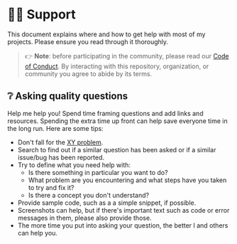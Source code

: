 # 🙋‍♂️ Support

This document explains where and how to get help with most of my projects.
Please ensure you read through it thoroughly.

> 👉 **Note**: before participating in the community, please read our
> [Code of Conduct](.github/CODE_OF_CONDUCT).
> By interacting with this repository, organization, or community you agree to
> abide by its terms.

## ❔ Asking quality questions

Help me help you! Spend time framing questions and add links and resources.
Spending the extra time up front can help save everyone time in the long run.
Here are some tips:

* Don't fall for the [XY problem](https://mywiki.wooledge.org/XyProblem).
* Search to find out if a similar question has been asked or if a similar
  issue/bug has been reported.
* Try to define what you need help with:
  * Is there something in particular you want to do?
  * What problem are you encountering and what steps have you taken to try
        and fix it?
  * Is there a concept you don't understand?
* Provide sample code, such as a a simple snippet, if
  possible.
* Screenshots can help, but if there's important text such as code or error
  messages in them, please also provide those.
* The more time you put into asking your question, the better I and others
  can help you.